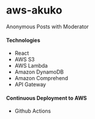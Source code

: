 # aws-akuko

Anonymous Posts with Moderator

#### Technologies

- React
- AWS S3
- AWS Lambda
- Amazon DynamoDB
- Amazon Comprehend
- API Gateway

#### Continuous Deployment to AWS

- Github Actions
